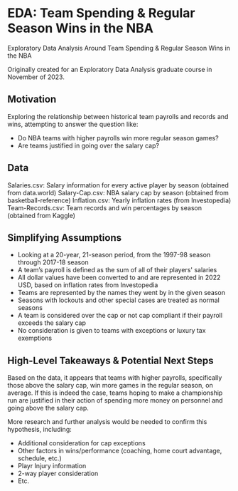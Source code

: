 # EDA: Team Spending & Regular Season Wins in the NBA
Exploratory Data Analysis Around Team Spending &amp; Regular Season Wins in the NBA

Originally created for an Exploratory Data Analysis graduate course in November of 2023.

## Motivation
Exploring the relationship between historical team payrolls and records and wins, attempting to answer the question like:
- Do NBA teams with higher payrolls win more regular season games?
- Are teams justified in going over the salary cap?

## Data 
Salaries.csv: Salary information for every active player by season (obtained from data.world)
Salary-Cap.csv: NBA salary cap by season (obtained from basketball-reference)
Inflation.csv: Yearly inflation rates (from Investopedia)
Team-Records.csv: Team records and win percentages by season (obtained from Kaggle)

## Simplifying Assumptions 
- Looking at a 20-year, 21-season period, from the 1997-98 season through 2017-18 season
- A team’s payroll is defined as the sum of all of their players' salaries
- All dollar values have been converted to and are represented in 2022 USD, based on inflation rates from Investopedia
- Teams are represented by the names they went by in the given season
- Seasons with lockouts and other special cases are treated as normal seasons
- A team is considered over the cap or not cap compliant if their payroll exceeds the salary cap
- No consideration is given to teams with exceptions or luxury tax exemptions

## High-Level Takeaways & Potential Next Steps
Based on the data, it appears that teams with higher payrolls, specifically those above the salary cap, win more games in the regular season, on average. If this is indeed the case, teams hoping to make a championship run are justified in their action of spending more money on personnel and going above the salary cap.

More research and further analysis would be needed to confirm this hypothesis, including:
- Additional consideration for cap exceptions 
- Other factors in wins/performance (coaching, home court advantage, schedule, etc.)
- Playr Injury information
- 2-way player consideration
- Etc.
 

 

 
